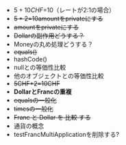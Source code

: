 - $5+10CHF=$10（レートが2:1の場合）
- ~~$5*2=$10amountをprivateにする~~
- ~~amountをprivateにする~~
- ~~Dollarの副作用どうする？~~
- Moneyの丸め処理どうする？
- ~~equals()~~
- hashCode()
- nullとの等価性比較
- 他のオブジェクトとの等価性比較
- ~~5CHF*2=10CHF~~
- __DollarとFrancの重複__
- ~~equalsの一般化~~
- ~~timesの一般化~~
- ~~Franc と Dollar を 比較 する~~
- 通貨の概念
- testFrancMultiApplicationを削除する?

